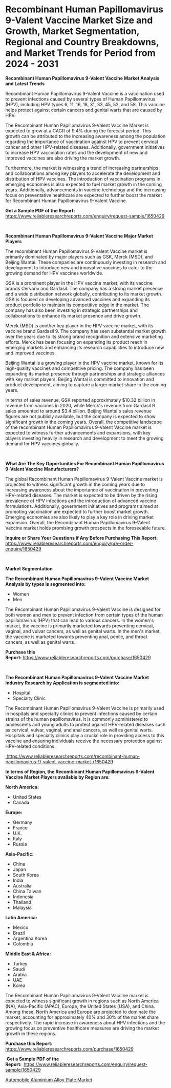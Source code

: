 <p><h1>Recombinant Human Papillomavirus 9-Valent Vaccine Market Size and Growth, Market Segmentation, Regional and Country Breakdowns, and Market Trends for Period from 2024 -  2031</h1></p><p><strong>Recombinant Human Papillomavirus 9-Valent Vaccine Market Analysis and Latest Trends</strong></p>
<p><p>Recombinant Human Papillomavirus 9-Valent Vaccine is a vaccination used to prevent infections caused by several types of Human Papillomavirus (HPV), including HPV types 6, 11, 16, 18, 31, 33, 45, 52, and 58. This vaccine helps protect against certain cancers and genital warts that are caused by HPV.</p><p>The Recombinant Human Papillomavirus 9-Valent Vaccine Market is expected to grow at a CAGR of 9.4% during the forecast period. This growth can be attributed to the increasing awareness among the population regarding the importance of vaccination against HPV to prevent cervical cancer and other HPV-related diseases. Additionally, government initiatives to increase HPV vaccination rates and the development of new and improved vaccines are also driving the market growth.</p><p>Furthermore, the market is witnessing a trend of increasing partnerships and collaborations among key players to accelerate the development and distribution of HPV vaccines. The introduction of vaccination programs in emerging economies is also expected to fuel market growth in the coming years. Additionally, advancements in vaccine technology and the increasing focus on preventative healthcare are expected to further boost the market for Recombinant Human Papillomavirus 9-Valent Vaccine.</p></p>
<p><strong>Get a Sample PDF of the Report:&nbsp;</strong> <a href="https://www.reliableresearchreports.com/enquiry/request-sample/1650429">https://www.reliableresearchreports.com/enquiry/request-sample/1650429</a></p>
<p>&nbsp;</p>
<p><strong>Recombinant Human Papillomavirus 9-Valent Vaccine Major Market Players</strong></p>
<p><p>The recombinant Human Papillomavirus 9-Valent Vaccine market is primarily dominated by major players such as GSK, Merck (MSD), and Beijing Wantai. These companies are continuously investing in research and development to introduce new and innovative vaccines to cater to the growing demand for HPV vaccines worldwide.</p><p>GSK is a prominent player in the HPV vaccine market, with its vaccine brands Cervarix and Gardasil. The company has a strong market presence and a wide distribution network globally, contributing to its market growth. GSK is focused on developing advanced vaccines and expanding its product portfolio to maintain its competitive edge in the market. The company has also been investing in strategic partnerships and collaborations to enhance its market presence and drive growth.</p><p>Merck (MSD) is another key player in the HPV vaccine market, with its vaccine brand Gardasil 9. The company has seen substantial market growth over the years due to its strong brand recognition and extensive marketing efforts. Merck has been focusing on expanding its product reach in emerging markets and enhancing its research capabilities to introduce new and improved vaccines.</p><p>Beijing Wantai is a growing player in the HPV vaccine market, known for its high-quality vaccines and competitive pricing. The company has been expanding its market presence through partnerships and strategic alliances with key market players. Beijing Wantai is committed to innovation and product development, aiming to capture a larger market share in the coming years.</p><p>In terms of sales revenue, GSK reported approximately $10.32 billion in revenue from vaccines in 2020, while Merck's revenue from Gardasil 9 sales amounted to around $3.4 billion. Beijing Wantai's sales revenue figures are not publicly available, but the company is expected to show significant growth in the coming years. Overall, the competitive landscape of the recombinant Human Papillomavirus 9-Valent Vaccine market is expected to witness further advancements and expansions, with key players investing heavily in research and development to meet the growing demand for HPV vaccines globally.</p></p>
<p>&nbsp;</p>
<p><strong>What Are The Key Opportunities For Recombinant Human Papillomavirus 9-Valent Vaccine Manufacturers?</strong></p>
<p><p>The global Recombinant Human Papillomavirus 9-Valent Vaccine market is projected to witness significant growth in the coming years due to increasing awareness about the importance of vaccination in preventing HPV-related diseases. The market is expected to be driven by the rising prevalence of HPV infections and the introduction of advanced vaccine formulations. Additionally, government initiatives and programs aimed at promoting vaccination are expected to further boost market growth. Emerging economies are also likely to play a key role in driving market expansion. Overall, the Recombinant Human Papillomavirus 9-Valent Vaccine market holds promising growth prospects in the foreseeable future.</p></p>
<p><strong>Inquire or Share Your Questions If Any Before Purchasing This Report:</strong> <a href="https://www.reliableresearchreports.com/enquiry/pre-order-enquiry/1650429">https://www.reliableresearchreports.com/enquiry/pre-order-enquiry/1650429</a></p>
<p>&nbsp;</p>
<p><strong>Market Segmentation</strong></p>
<p><strong>The Recombinant Human Papillomavirus 9-Valent Vaccine Market Analysis by types is segmented into:</strong></p>
<p><ul><li>Women</li><li>Men</li></ul></p>
<p><p>The Recombinant Human Papillomavirus 9-Valent Vaccine is designed for both women and men to prevent infection from certain types of the human papillomavirus (HPV) that can lead to various cancers. In the women's market, the vaccine is primarily marketed towards preventing cervical, vaginal, and vulvar cancers, as well as genital warts. In the men's market, the vaccine is marketed towards preventing anal, penile, and throat cancers, as well as genital warts.</p></p>
<p><strong>Purchase this Report:&nbsp;</strong><a href="https://www.reliableresearchreports.com/purchase/1650429">https://www.reliableresearchreports.com/purchase/1650429</a></p>
<p>&nbsp;</p>
<p><strong>The Recombinant Human Papillomavirus 9-Valent Vaccine Market Industry Research by Application is segmented into:</strong></p>
<p><ul><li>Hospital</li><li>Specialty Clinic</li></ul></p>
<p><p>The Recombinant Human Papillomavirus 9-Valent Vaccine is primarily used in hospitals and specialty clinics to prevent infections caused by certain strains of the human papillomavirus. It is commonly administered to adolescents and young adults to protect against HPV-related diseases such as cervical, vulvar, vaginal, and anal cancers, as well as genital warts. Hospitals and specialty clinics play a crucial role in providing access to this vaccine and ensuring individuals receive the necessary protection against HPV-related conditions.</p></p>
<p><a href="https://www.reliableresearchreports.com/recombinant-human-papillomavirus-9-valent-vaccine-market-r1650429">&nbsp;https://www.reliableresearchreports.com/recombinant-human-papillomavirus-9-valent-vaccine-market-r1650429</a></p>
<p><strong>In terms of Region, the Recombinant Human Papillomavirus 9-Valent Vaccine Market Players available by Region are:</strong></p>
<p>
    <p> <strong> North America: </strong>
        <ul>
            <li>United States</li>
            <li>Canada</li>
        </ul>
        </p> 
    <p> <strong> Europe: </strong>
        <ul>
            <li>Germany</li>
            <li>France</li>
            <li>U.K.</li>
            <li>Italy</li>
            <li>Russia</li>
        </ul>
        </p> 
    <p> <strong> Asia-Pacific: </strong>
        <ul>
            <li>China</li>
            <li>Japan</li>
            <li>South Korea</li>
            <li>India</li>
            <li>Australia</li>
            <li>China Taiwan</li>
            <li>Indonesia</li>
            <li>Thailand</li>
            <li>Malaysia</li>
        </ul>
        </p> 
    <p> <strong> Latin America: </strong>
        <ul>
            <li>Mexico</li>
            <li>Brazil</li>
            <li>Argentina Korea</li>
            <li>Colombia</li>
        </ul>
        </p> 
    <p> <strong> Middle East & Africa: </strong>
        <ul>
            <li>Turkey</li>
            <li>Saudi</li>
            <li>Arabia</li>
            <li>UAE</li>
            <li>Korea</li>
        </ul>
    </p>
    </p>
<p><p>The Recombinant Human Papillomavirus 9-Valent Vaccine market is expected to witness significant growth in regions such as North America (NA), Asia-Pacific (APAC), Europe, the United States (USA), and China. Among these, North America and Europe are projected to dominate the market, accounting for approximately 40% and 30% of the market share respectively. The rapid increase in awareness about HPV infections and the growing focus on preventive healthcare measures are driving the market growth in these regions.</p></p>
<p><strong>Purchase this Report: </strong><a href="https://www.reliableresearchreports.com/purchase/1650429">https://www.reliableresearchreports.com/purchase/1650429</a></p>
<p>&nbsp;<strong>Get a Sample PDF of the Report:&nbsp;&nbsp;</strong><a href="https://www.reliableresearchreports.com/enquiry/request-sample/1650429">https://www.reliableresearchreports.com/enquiry/request-sample/1650429</a></p>
<p><strong></strong></p>
<p><p><a href="https://github.com/juancolorado15/Market-Research-Report-List-3/blob/main/automobile-aluminium-alloy-plate-market.md">Automobile Aluminium Alloy Plate Market</a></p></p>
